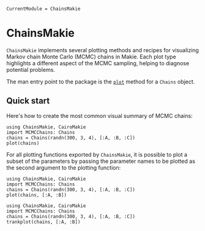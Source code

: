 ```@meta
CurrentModule = ChainsMakie
```

# ChainsMakie

`ChainsMakie` implements several plotting methods and recipes for visualizing Markov chain Monte Carlo (MCMC) chains in Makie.
Each plot type highlights a different aspect of the MCMC sampling, helping to diagnose potential problems.

The man entry point to the package is the [`plot`](@ref) method for a `Chains` object.

## Quick start

Here's how to create the most common visual summary of MCMC chains:

```@example
using ChainsMakie, CairoMakie
import MCMCChains: Chains
chains = Chains(randn(300, 3, 4), [:A, :B, :C])
plot(chains)
```

For all plotting functions exported by `ChainsMakie`, it is possible to plot a subset of the parameters by passing the parameter names to be plotted as the second argument to the plotting function:

```@example
using ChainsMakie, CairoMakie
import MCMCChains: Chains
chains = Chains(randn(300, 3, 4), [:A, :B, :C])
plot(chains, [:A, :B])
```

```@example
using ChainsMakie, CairoMakie
import MCMCChains: Chains
chains = Chains(randn(300, 3, 4), [:A, :B, :C])
trankplot(chains, [:A, :B])
```
